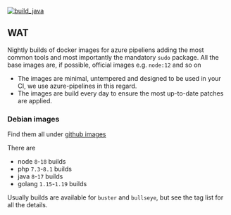 [![build_java](https://github.com/EugenMayer/docker-image-azure/actions/workflows/build_java.yml/badge.svg)](https://github.com/EugenMayer/docker-image-azure/actions/workflows/build_java.yml)

## WAT

Nightly builds of docker images for azure pipeliens adding the most common tools and most importantly the mandatory `sudo` package.
All the base images are, if possible, official images e.g. `node:12` and so on

- The images are minimal, untempered and designed to be used in your CI, we use azure-pipelines in this regard.
- The images are build every day to ensure the most up-to-date patches are applied. 

### Debian images

Find them all under [github images](https://github.com/EugenMayer/docker-image-azure/pkgs/container/azure/versions)

There are 
 - node `8`-`18` builds
 - php `7.3`-`8.1` builds
 - java `8`-`17` builds
 - golang `1.15`-`1.19` builds

Usually builds are available for `buster` and `bullseye`, but see the tag list for all the details. 
